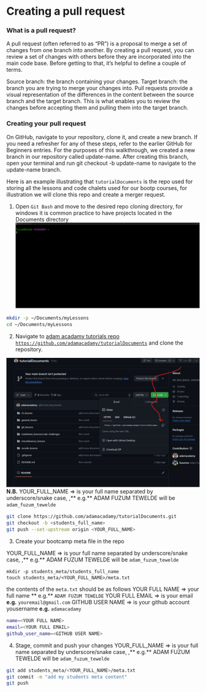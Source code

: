 #   Creating a pull request

### What is a pull request?
A pull request (often referred to as “PR”) is a proposal to merge a set of changes from one branch into another. By creating a pull request, you can review a set of changes with others before they are incorporated into the main code base. Before getting to that, it’s helpful to define a couple of terms.

Source branch: the branch containing your changes.
Target branch: the branch you are trying to merge your changes into.
Pull requests provide a visual representation of the differences in the content between the source branch and the target branch. This is what enables you to review the changes before accepting them and pulling them into the target branch.

### Creating your pull request
On GitHub, navigate to your repository, clone it, and create a new branch. If you need a refresher for any of these steps, refer to the earlier GitHub for Beginners entries. For the purposes of this walkthrough, we created a new branch in our repository called update-name. After creating this branch, open your terminal and run git checkout -b update-name to navigate to the update-name branch.

Here is an example illustrating that
`tutorialDocuments` is the repo used for storing all the lessons and code chalets used for our bootp courses, for illustration we will clone this repo and create a merger request.

1. Open `Git Bash` and move to the desired repo cloning directory, for windows it is 
common practice to have projects located in 
the Documents directory
![alt text](images/gitbash.png)
```bash
mkdir -p ~/Documents/myLessons
cd ~/Documents/myLessons
```
2. Navigate to [adam acadamy tutorials repo `https://github.com/adamacadamy/tutorialDocuments`](https://github.com/adamacadamy/tutorialDocuments) and clone the 
repository.

![alt text](images/clone.png) 
**N.B.**
YOUR_FULL_NAME => is your full name separated by underscore/snake case, ,** e.g.** ADAM FUZUM TEWELDE will be `adam_fuzum_tewelde` 

```bash
git clone https://github.com/adamacadamy/tutorialDocuments.git
git checkout -b <students_full_name>
git push --set-upstream origin <YOUR_FULL_NAME>
```

3. Create your bootcamp meta file in the repo

YOUR_FULL_NAME => is your full name separated by underscore/snake case, ,** e.g.** ADAM FUZUM TEWELDE will be `adam_fuzum_tewelde` 


```
mkdir -p students_meta/students_full_name
touch students_meta/<YOUR_FULL_NAME>/meta.txt
```

the contents of the `meta.txt` should be as follows
YOUR FULL NAME => your full name ** e.g.** `ADAM FUZUM TEWELDE`
YOUR FULL EMAIL => is your email **e.g.** `youremail@gmail.com`
GITHUB USER NAME => is your github account yousername **e.g.**  `adamacadamy`
```bash
name=<YOUR FULL NAME>
email=<YOUR FULL EMAIL>
github_user_name=<GITHUB USER NAME>
```

4. Stage, commit and push your changes
YOUR_FULL_NAME => is your full name separated by underscore/snake case, ,** e.g.** ADAM FUZUM TEWELDE will be `adam_fuzum_tewelde` 

```bash
git add students_meta/<YOUR_FULL_NAME>/meta.txt
git commit -m "add my students meta content"
git push
```
